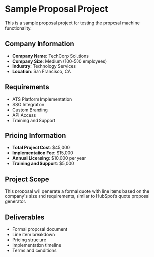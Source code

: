 # Sample Proposal Project

This is a sample proposal project for testing the proposal machine functionality.

## Company Information
- **Company Name**: TechCorp Solutions
- **Company Size**: Medium (100-500 employees)
- **Industry**: Technology Services
- **Location**: San Francisco, CA

## Requirements
- ATS Platform Implementation
- SSO Integration
- Custom Branding
- API Access
- Training and Support

## Pricing Information
- **Total Project Cost**: $45,000
- **Implementation Fee**: $15,000
- **Annual Licensing**: $10,000 per year
- **Training and Support**: $5,000

## Project Scope
This proposal will generate a formal quote with line items based on the company's size and requirements, similar to HubSpot's quote proposal generator.

## Deliverables
- Formal proposal document
- Line item breakdown
- Pricing structure
- Implementation timeline
- Terms and conditions
